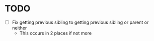 # TODO

- [ ] Fix getting previous sibling to getting previous sibling or parent or neither
  - This occurs in 2 places if not more
